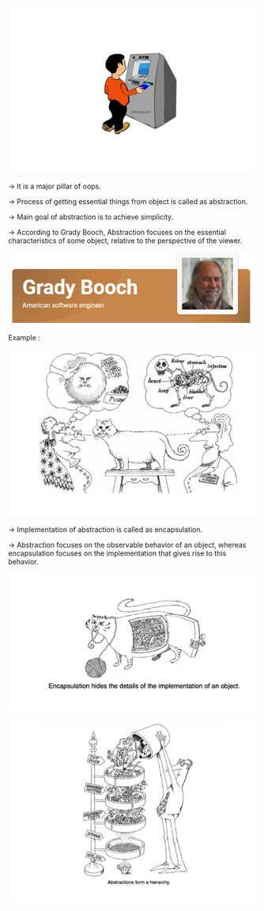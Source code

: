 <!-- https://www.youtube.com/watch?v=zQcAYAIJlys -->
<!-- Abstraction -->
<!-- https://www.geeksforgeeks.org/abstraction-in-cpp/ -->

![alt text](image.png)

-> It is a major pillar of oops.

-> Process of getting essential things from object is called as abstraction.

-> Main goal of abstraction is to achieve simplicity.

-> According to Grady Booch, Abstraction focuses on the essential characteristics of some object,
relative to the perspective of the viewer.

![alt text](image-1.png)

Example :

![alt text](image-2.png)

-> Implementation of abstraction is called as encapsulation.

-> Abstraction focuses on the observable behavior of an object, whereas encapsulation focuses on the
implementation that gives rise to this behavior.

![alt text](image-3.png)

![alt text](image-4.png)
